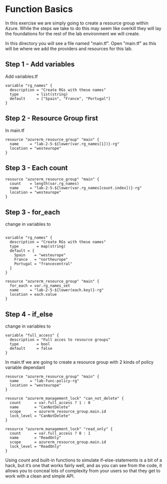 # Function Basics

In this exercise we are simply going to create a resource group within Azure. While the steps we take to do this may seem like overkill they will lay the foundations for the rest of the lab environment we will create.

In this directory you will see a file named "main.tf".  Open "main.tf" as this will be where we add the providers and resources for this lab.

## Step 1 - Add variables

Add variables.tf

```
variable "rg_names" {
  description = "Create RGs with these names"
  type        = list(string)
  default     = ["Spain", "France", "Portugal"]
}
```


## Step 2 - Resource Group first

In main.tf 

```
resource "azurerm_resource_group" "main" {
  name     = "lab-2-5-${lower(var.rg_names[1])}-rg"
  location = "westeurope"
}

```

## Step 3 - Each count

```
resource "azurerm_resource_group" "main" {
  count    = length(var.rg_names)
  name     = "lab-2-5-${lower(var.rg_names[count.index])}-rg"
  location = "westeurope"
}
```


## Step 3 - for_each 

change in variables to 

```

variable "rg_names" {
  description = "Create RGs with these names"
  type        = map(string)
  default = {
    Spain    = "westeurope"
    France   = "northeurope"
    Portugal = "francecentral"
  }
}
```


```
resource "azurerm_resource_group" "main" {
  for_each = var.rg_names_set
  name     = "lab-2-5-${lower(each.key)}-rg"
  location = each.value
}

```
## Step 4 - if_else 

change in variables to 

```
variable "full_access" {
  description = "Full acces to resource groups"
  type        = bool
  default     = false
}

```
In main.tf we are going to create a resource group with 2 kinds of policy variable dependant


```
resource "azurerm_resource_group" "main" {
  name     = "lab-func-policy-rg"
  location = "westeurope"
}

resource "azurerm_management_lock" "can_not_delete" {
  count      = var.full_access ? 1 : 0
  name       = "CanNotDelete"
  scope      = azurerm_resource_group.main.id
  lock_level = "CanNotDelete"
}

resource "azurerm_management_lock" "read_only" {
  count      = var.full_access ? 0 : 1
  name       = "ReadOnly"
  scope      = azurerm_resource_group.main.id
  lock_level = "ReadOnly"
}
```

Using count and built-in functions to simulate if-else-statements is a bit of a hack, but it’s one that works fairly well, and as you can see from the code, it allows you to conceal lots of complexity from your users so that they get to work with a clean and simple API.
